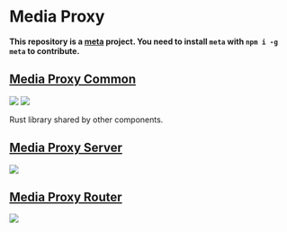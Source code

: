 # Media Proxy

**This repository is a [meta](https://github.com/mateodelnorte/meta) project. You need to install `meta` with `npm i -g meta` to contribute.**

## [Media Proxy Common](https://github.com/ThePicoNerd/mediaproxy-common)

![](https://github.com/ThePicoNerd/mediaproxy-common/workflows/CI/badge.svg) ![](https://meritbadge.herokuapp.com/mediaproxy-common)

Rust library shared by other components.

## [Media Proxy Server](https://github.com/ThePicoNerd/mediaproxy-server)

![](https://github.com/ThePicoNerd/mediaproxy-server/workflows/Master%20Release/badge.svg)

## [Media Proxy Router](https://github.com/ThePiconerd/mediaproxy-router)

![](https://github.com/ThePicoNerd/mediaproxy-router/workflows/Master%20Release/badge.svg)